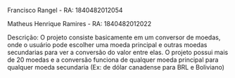 Francisco Rangel - RA: 1840482012054 

Matheus Henrique Ramires - RA: 1840482012022



Descrição: O projeto consiste basicamente em um conversor de moedas, onde o usuário pode escolher uma moeda principal e outras moedas secundarias para ver a conversão do valor entre elas. O projeto possui mais de 20 moedas e a conversão funciona de qualquer moeda principal para qualquer moeda secundaria (Ex: de dólar canadense para BRL e Boliviano)
